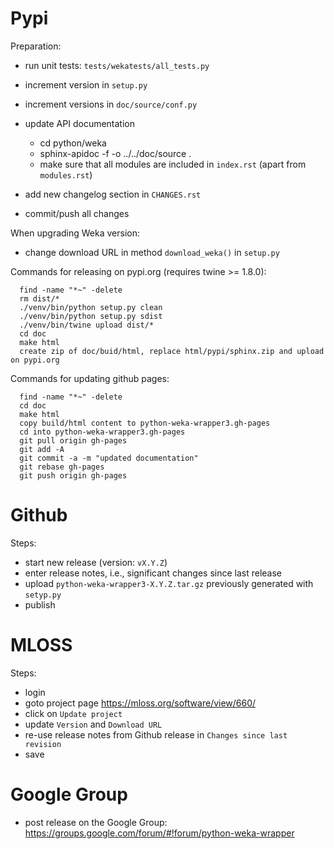 Pypi
====

Preparation:

* run unit tests: `tests/wekatests/all_tests.py`
* increment version in `setup.py`
* increment versions in `doc/source/conf.py`
* update API documentation

  * cd python/weka
  * sphinx-apidoc -f -o ../../doc/source .
  * make sure that all modules are included in `index.rst` (apart from `modules.rst`)

* add new changelog section in `CHANGES.rst`
* commit/push all changes

When upgrading Weka version:

* change download URL in method `download_weka()` in `setup.py`

Commands for releasing on pypi.org (requires twine >= 1.8.0):

```
  find -name "*~" -delete
  rm dist/*
  ./venv/bin/python setup.py clean
  ./venv/bin/python setup.py sdist
  ./venv/bin/twine upload dist/*
  cd doc
  make html
  create zip of doc/buid/html, replace html/pypi/sphinx.zip and upload on pypi.org
```

Commands for updating github pages:

```
  find -name "*~" -delete
  cd doc
  make html
  copy build/html content to python-weka-wrapper3.gh-pages
  cd into python-weka-wrapper3.gh-pages
  git pull origin gh-pages
  git add -A
  git commit -a -m "updated documentation"
  git rebase gh-pages
  git push origin gh-pages
```


Github
======

Steps:

* start new release (version: `vX.Y.Z`)
* enter release notes, i.e., significant changes since last release
* upload `python-weka-wrapper3-X.Y.Z.tar.gz` previously generated with `setyp.py`
* publish


MLOSS
=====

Steps:

* login
* goto project page https://mloss.org/software/view/660/
* click on `Update project`
* update `Version` and `Download URL`
* re-use release notes from Github release in `Changes since last revision`
* save


Google Group
============

* post release on the Google Group: https://groups.google.com/forum/#!forum/python-weka-wrapper

